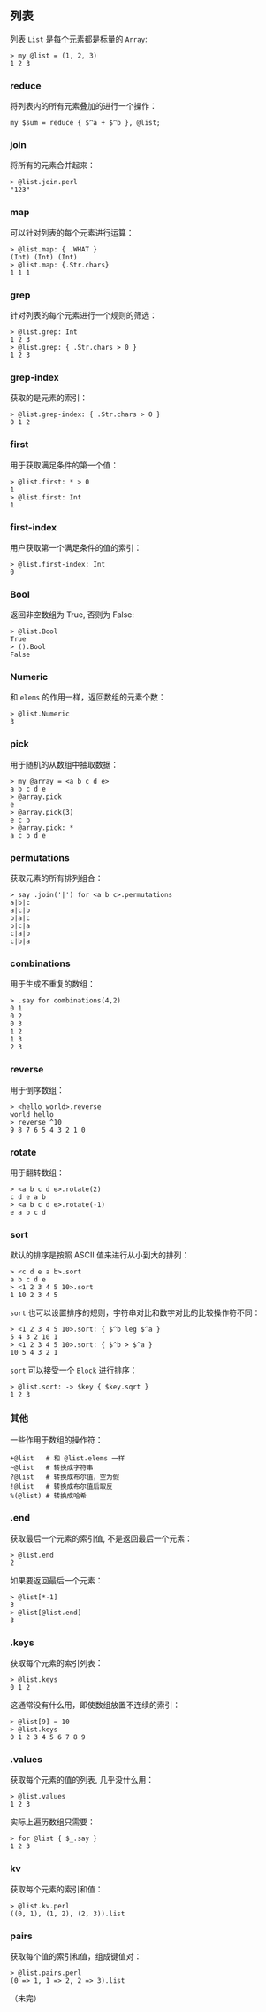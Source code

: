 ## 列表

列表 `List` 是每个元素都是标量的 `Array`:

    > my @list = (1, 2, 3)
    1 2 3

### reduce

将列表内的所有元素叠加的进行一个操作：

    my $sum = reduce { $^a + $^b }, @list;

### join

将所有的元素合并起来：

    > @list.join.perl
    "123"

### map

可以针对列表的每个元素进行运算：

    > @list.map: { .WHAT }
    (Int) (Int) (Int)
    > @list.map: {.Str.chars}
    1 1 1

### grep

针对列表的每个元素进行一个规则的筛选：

    > @list.grep: Int
    1 2 3
    > @list.grep: { .Str.chars > 0 }
    1 2 3

### grep-index

获取的是元素的索引：

    > @list.grep-index: { .Str.chars > 0 }
    0 1 2

### first

用于获取满足条件的第一个值：

    > @list.first: * > 0
    1
    > @list.first: Int
    1

### first-index

用户获取第一个满足条件的值的索引：

    > @list.first-index: Int
    0

### Bool

返回非空数组为 True, 否则为 False:

    > @list.Bool
    True
    > ().Bool
    False

### Numeric

和 `elems` 的作用一样，返回数组的元素个数：

    > @list.Numeric
    3

### pick

用于随机的从数组中抽取数据：

    > my @array = <a b c d e>
    a b c d e
    > @array.pick
    e
    > @array.pick(3)
    e c b
    > @array.pick: *
    a c b d e

### permutations

获取元素的所有排列组合：

    > say .join('|') for <a b c>.permutations
    a|b|c
    a|c|b
    b|a|c
    b|c|a
    c|a|b
    c|b|a

### combinations

用于生成不重复的数组：

    > .say for combinations(4,2)
    0 1
    0 2
    0 3
    1 2
    1 3
    2 3

### reverse

用于倒序数组：

    > <hello world>.reverse
    world hello
    > reverse ^10
    9 8 7 6 5 4 3 2 1 0

### rotate 

用于翻转数组：

    > <a b c d e>.rotate(2)
    c d e a b
    > <a b c d e>.rotate(-1)
    e a b c d

### sort

默认的排序是按照 ASCII 值来进行从小到大的排列：

    > <c d e a b>.sort
    a b c d e
    > <1 2 3 4 5 10>.sort
    1 10 2 3 4 5

`sort` 也可以设置排序的规则，字符串对比和数字对比的比较操作符不同：

    > <1 2 3 4 5 10>.sort: { $^b leg $^a }
    5 4 3 2 10 1
    > <1 2 3 4 5 10>.sort: { $^b > $^a }
    10 5 4 3 2 1

`sort` 可以接受一个 `Block` 进行排序：

    > @list.sort: -> $key { $key.sqrt }
    1 2 3

### 其他

一些作用于数组的操作符：

    +@list   # 和 @list.elems 一样
    ~@list   # 转换成字符串
    ?@list   # 转换成布尔值，空为假
    !@list   # 转换成布尔值后取反
    %(@list) # 转换成哈希

### .end

获取最后一个元素的索引值, 不是返回最后一个元素：

    > @list.end
    2

如果要返回最后一个元素：

    > @list[*-1]
    3
    > @list[@list.end]
    3

### .keys

获取每个元素的索引列表：

    > @list.keys
    0 1 2

这通常没有什么用，即使数组放置不连续的索引：

    > @list[9] = 10
    > @list.keys
    0 1 2 3 4 5 6 7 8 9

### .values

获取每个元素的值的列表, 几乎没什么用：

    > @list.values
    1 2 3

实际上遍历数组只需要：
   
    > for @list { $_.say }
    1 2 3
    
### kv

获取每个元素的索引和值：

    > @list.kv.perl
    ((0, 1), (1, 2), (2, 3)).list

### pairs

获取每个值的索引和值，组成键值对：

    > @list.pairs.perl
    (0 => 1, 1 => 2, 2 => 3).list

（未完）
